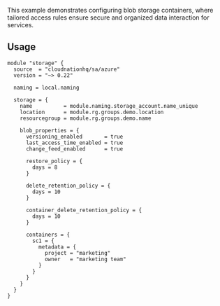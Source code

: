 This example demonstrates configuring blob storage containers, where tailored access rules ensure secure and organized data interaction for services.

## Usage

```hcl
module "storage" {
  source  = "cloudnationhq/sa/azure"
  version = "~> 0.22"

  naming = local.naming

  storage = {
    name          = module.naming.storage_account.name_unique
    location      = module.rg.groups.demo.location
    resourcegroup = module.rg.groups.demo.name

    blob_properties = {
      versioning_enabled       = true
      last_access_time_enabled = true
      change_feed_enabled      = true

      restore_policy = {
        days = 8
      }

      delete_retention_policy = {
        days = 10
      }

      container_delete_retention_policy = {
        days = 10
      }

      containers = {
        sc1 = {
          metadata = {
            project = "marketing"
            owner   = "marketing team"
          }
        }
      }
    }
  }
}
```

